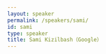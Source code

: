 ```yaml
---
layout: speaker
permalink: /speakers/sami/
id: sami
type: speaker
title: Sami Kizilbash（Google）
---
```


